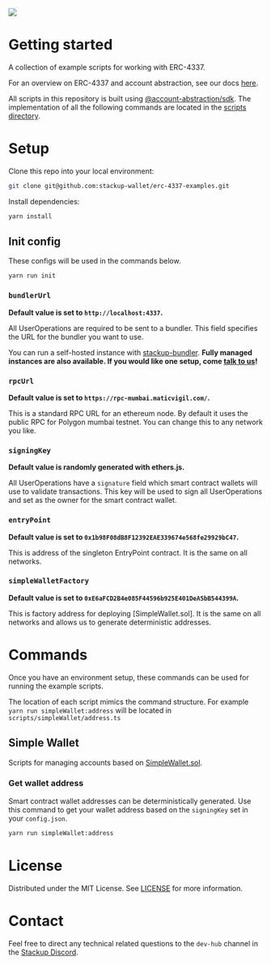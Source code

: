 ![](https://i.imgur.com/Ym2VV8z.png)

# Getting started

A collection of example scripts for working with ERC-4337.

For an overview on ERC-4337 and account abstraction, see our docs [here](https://docs.stackup.sh/).

All scripts in this repository is built using [@account-abstraction/sdk](https://www.npmjs.com/package/@account-abstraction/sdk). The implementation of all the following commands are located in the [scripts directory](./scripts/).

# Setup

Clone this repo into your local environment:

```bash
git clone git@github.com:stackup-wallet/erc-4337-examples.git
```

Install dependencies:

```bash
yarn install
```

## Init config

These configs will be used in the commands below.

```bash
yarn run init
```

### `bundlerUrl`

**Default value is set to `http://localhost:4337`.**

All UserOperations are required to be sent to a bundler. This field specifies the URL for the bundler you want to use.

You can run a self-hosted instance with [stackup-bundler](https://github.com/stackup-wallet/stackup-bundler). **Fully managed instances are also available. If you would like one setup, come [talk to us](https://discord.gg/FpXmvKrNed)!**

### `rpcUrl`

**Default value is set to `https://rpc-mumbai.maticvigil.com/`.**

This is a standard RPC URL for an ethereum node. By default it uses the public RPC for Polygon mumbai testnet. You can change this to any network you like.

### `signingKey`

**Default value is randomly generated with ethers.js.**

All UserOperations have a `signature` field which smart contract wallets will use to validate transactions. This key will be used to sign all UserOperations and set as the owner for the smart contract wallet.

### `entryPoint`

**Default value is set to `0x1b98F08dB8F12392EAE339674e568fe29929bC47`.**

This is address of the singleton EntryPoint contract. It is the same on all networks.

### `simpleWalletFactory`

**Default value is set to `0xE6aFCD2B4e085F44596b925E401DeA5bB544399A`.**

This is factory address for deploying [SimpleWallet.sol]. It is the same on all networks and allows us to generate deterministic addresses.

# Commands

Once you have an environment setup, these commands can be used for running the example scripts.

The location of each script mimics the command structure. For example `yarn run simpleWallet:address` will be located in `scripts/simpleWallet/address.ts`

## Simple Wallet

Scripts for managing accounts based on [SimpleWallet.sol](https://github.com/eth-infinitism/account-abstraction/blob/develop/contracts/samples/SimpleWallet.sol).

### Get wallet address

Smart contract wallet addresses can be deterministically generated. Use this command to get your wallet address based on the `signingKey` set in your `config.json`.

```bash
yarn run simpleWallet:address
```

# License

Distributed under the MIT License. See [LICENSE](./LICENSE) for more information.

# Contact

Feel free to direct any technical related questions to the `dev-hub` channel in the [Stackup Discord](https://discord.gg/FpXmvKrNed).
